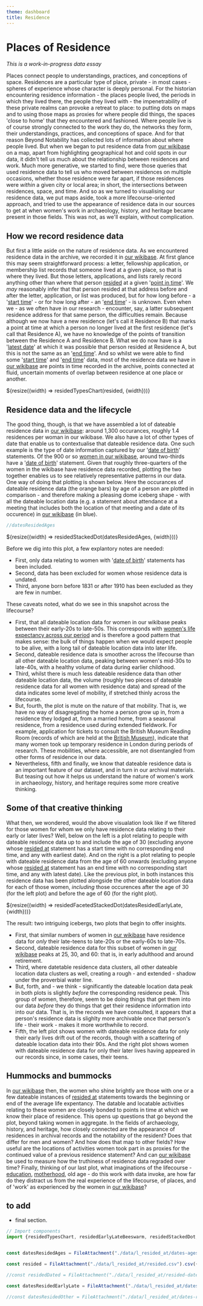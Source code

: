 ```yaml
---
theme: dashboard
title: Residence
---
```


# Places of Residence

*This is a work-in-progress data essay*

Places connect people to understandings, practices, and conceptions of space. Residences are a particular type of place, private - in most cases - spheres of experience whose character is deeply personal. For the historian encountering residence information - the places people lived, the periods in which they lived there, the people they lived with - the impenetrability of these private realms can provoke a retreat to place: to putting dots on maps and to using those maps as proxies for where people did things, the spaces 'close to home' that they encountered and fashioned. Where people live is of course strongly connected to the work they do, the networks they form, their understandings, practices, and conceptions of space. And for that reason Beyond Notability has collected lots of information about where people lived. But when we began to put residence data from [our wikibase](https://beyond-notability.wikibase.cloud/) on a map, apart from highlighting geographical hot and cold spots in our data, it didn't tell us much about the relationship between residences and work. Much more generative, we started to find, were those queries that used residence data to tell us who moved between residences on multiple occasions, whether those residence were far apart, if those residences were *within* a given city or local area; in short, the intersections between residences, space, and time. And so as we turned to visualising our residence data, we put maps aside, took a more lifecourse-oriented approach, and tried to use the appearance of residence data in our sources to get at when women's work in archaeology, history, and heritage became present in those fields. This was not, as we'll explain, without complication.

## How we record residence data

But first a little aside on the nature of residence data. As we encountered residence data in the archive, we recorded it in [our wikibase](https://beyond-notability.wikibase.cloud/). At first glance this may seem straightforward process: a letter, fellowship application, or membership list records that someone lived at a given place, so that is where they lived. But those letters, applications, and lists rarely record anything other than where that person [resided](https://beyond-notability.wikibase.cloud/wiki/Property:P29) at a given '[point in time](https://beyond-notability.wikibase.cloud/wiki/Property:P1)'. We *may* reasonably infer that that person resided at that address before and after the letter, application, or list was produced, but for how long before - a '[start time](https://beyond-notability.wikibase.cloud/wiki/Property:P27)' - or for how long after - an '[end time](https://beyond-notability.wikibase.cloud/wiki/Property:P28)' - is unknown. Even when we - as we often have in our research - encounter, say, a latter subsequent residence address for that same person, the difficulties remain. Because although we now have a new residence (let's call it Residence B) that marks a point at time at which a person no longer lived at the first residence (let's call that Residence A), we have no knowledge of the points of transition between the Residence A and Residence B. What we do now have is a '[latest date](https://beyond-notability.wikibase.cloud/wiki/Property:P51)' at which it was possible that person resided at Residence A, but this is not the same as an '[end time](https://beyond-notability.wikibase.cloud/wiki/Property:P28)'. And so whilst we were able to find some '[start time](https://beyond-notability.wikibase.cloud/wiki/Property:P27)' and '[end time](https://beyond-notability.wikibase.cloud/wiki/Property:P28)' data, most of the residence data we have in [our wikibase](https://beyond-notability.wikibase.cloud/) are points in time recorded in the archive, points connected at fluid, uncertain moments of overlap between residence at one place or another.

<div class="grid grid-cols-1">
  <div class="card">
    ${resize((width) => residedTypesChart(resided, {width}))}
  </div>
</div>

## Residence data and the lifecycle

The good thing, though, is that we have assembled a lot of dateable residence data in [our wikibase](https://beyond-notability.wikibase.cloud/): around 1,300 occurances, roughly 1.4 residences per woman in our wikibase. We also have a lot of other types of date that enable us to contextualise that dateable residence data. One such example is the type of date information captured by our '[date of birth](https://beyond-notability.wikibase.cloud/wiki/Property:P26)' statements. Of the 900 or so [women in our wikibase](https://beyond-notability.wikibase.cloud/w/index.php?title=Special:WhatLinksHere/Item:Q3&limit=500), around two-thirds have a '[date of birth](https://beyond-notability.wikibase.cloud/wiki/Property:P26)' statement. Given that roughly three-quarters of the women in the wikibase have residence data recorded, plotting the two together enables us to see relatively representative patterns in our data. One way of doing that plotting is shown below. Here the occurances of dateable residence data (the orange bars) by age of a person are plotted in comparison - and therefore making a pleasing dome iceberg shape - with all the dateable location data (e.g. a statement about attendance at a meeting that includes both the location of that meeting and a date of its occurence) in [our wikibase](https://beyond-notability.wikibase.cloud/) (in blue).

```js
//datesResidedAges
```

<div class="grid grid-cols-1">
  <div class="card">
    ${resize((width) => residedStackedDot(datesResidedAges, {width}))}
  </div>
</div>

Before we dig into this plot, a few explantory notes are needed:

- First, only data relating to women with '[date of birth](https://beyond-notability.wikibase.cloud/wiki/Property:P26)' statements has been included.
- Second, data has been excluded for women whose residence data is undated.
- Third, anyone born before 1831 or after 1910 has been excluded as they are few in number.

These caveats noted, what do we see in this snapshot across the lifecourse?

- First, that all dateable location data for women in our wikibase peaks between their early-20s to late-50s. This corresponds with [women's life expectancy across our period](https://www.ons.gov.uk/peoplepopulationandcommunity/birthsdeathsandmarriages/lifeexpectancies/articles/howhaslifeexpectancychangedovertime/2015-09-09) and is therefore a good pattern that makes sense: the bulk of things happen when we would expect people to be alive, with a long tail of dateable location data into later life.
- Second, dateable residence data is smoother across the lifecourse than all other dateable location data, peaking between women's mid-30s to late-40s, with a healthy volume of data during earlier childhood.
- Third, whilst there is much less dateable residence data than other dateable location data, the volume (roughly two pieces of dateable residence data for all women with residence data) and spread of the data indicates some level of mobility, if stretched thinly across the lifecourse.
- But, fourth, the plot is mute on the nature of that mobility. That is, we have no way of disagregating the home a person grow up in, from a residence they lodged at, from a married home, from a seasonal residence, from a residence used during extended fieldwork. For example, application for tickets to consult the British Museum Reading Room (records of which are held at the [British Museum](https://discovery.nationalarchives.gov.uk/details/r/C80)), indicate that many women took up temporary residence in London during periods of research. These mobilities, where accessible, are not disentangled from other forms of residence in our data.
- Nevertheless, fifth and finally, we know that dateable residence data is an important feature of our dataset, and in turn in our archival materials. But teasing out how it helps us understand the nature of women's work in archaeology, history, and heritage requires some more creative thinking.

## Some of that creative thinking

What then, we wondered, would the above visualation look like if we filtered for those women for whom we only have residence data relating to their early or later lives? Well, below on the left is a plot relating to people with dateable residence data up to and include the age of 30 (excluding anyone whose [resided at](https://beyond-notability.wikibase.cloud/wiki/Property:P29) statement has a start time with no corresponding end time, and any with earliest date). And on the right is a plot relating to people with dateable residence data from the age of 60 onwards (excluding anyone whose [resided at](https://beyond-notability.wikibase.cloud/wiki/Property:P29) statement has an end time with no corresponding start time, and any with latest date). Like the previous plot, in both instances this residence data has been plotted alongside the other dateable location data for each of those women, *including* those occurences after the age of 30 (for the left plot) and before the age of 60 (for the right plot). 

<div class="grid grid-cols-1">
  <div class="card">
    ${resize((width) => residedFacetedStackedDot(datesResidedEarlyLate, {width}))}
  </div>
</div>

The result: two intriguing icebergs, two plots that begin to offer insights.

- First, that similar numbers of women in [our wikibase](https://beyond-notability.wikibase.cloud/) have residence data for *only* their late-teens to late-20s or the early-60s to late-70s.
- Second, dateable residence data for this subset of women in [our wikibase](https://beyond-notability.wikibase.cloud/) peaks at 25, 30, and 60: that is, in early adulthood and around retirement.
- Third, where datetable residence data clusters, all other dateable location data clusters as well, creating a rough - and extended - shadow under the proverbial water line.
- But, forth, and - we think - significantly the dateable location data peak in both plots is slightly *before* the corresponding residence peak. This group of women, therefore, seem to be doing things that get them into our data *before* they do things that get their residence information into into our data. That is, in the records we have consulted, it appears that a person's residence data is slighlty more archivable once that person's life - their work - makes it more worthwhile to record.
- Fifth, the left plot shows women with dateable residence data for only their early lives drift out of the records, though with a scattering of dateable location data into their 90s. And the right plot shows women with dateable residence data for only their later lives having appeared in our records since, in some cases, their teens.

## Hummocks and bummocks

In [our wikibase](https://beyond-notability.wikibase.cloud/) then, the women who shine brightly are those with one or a few dateable instances of [resided at](https://beyond-notability.wikibase.cloud/wiki/Property:P29) statements towards the beginning or end of the average life expentancy. The datable and locatable activities relating to these women are closely bonded to points in time at which we know their place of residence. This opens up questions that go beyond the plot, beyond taking women in aggregate. In the fields of archaeology, history, and heritage, how closely connected are the appearance of residences in archival records and the notability of the resident? Does that differ for men and women? And how does that map to other fields? How useful are the locations of activities women took part in as proxies for the continued value of a previous residence statement? And can [our wikibase](https://beyond-notability.wikibase.cloud/) be used to measure how the truthiness of residence data regraded over time? Finally, thinking of our last plot, what imaginations of the lifecourse - [education](https://beyond-notability.github.io/beyond-notability-observable-essays/education.html), [motherhood](https://beyond-notability.github.io/beyond-notability-observable-essays/mothers.html), old age - do this work with data invoke, are how far do they distract us from the real experience of the lifecourse, of places, and of 'work' as experienced by the women in [our wikibase](https://beyond-notability.wikibase.cloud/)?

## to add

- final section.









```js
// Import components
import {residedTypesChart, residedEarlyLateBeeswarm, residedStackedDot, residedFacetedStackedDot} from "./components/resided.js";
```




```js

const datesResidedAges = FileAttachment("./data/l_resided_at/dates-ages.csv").csv({typed: true})

const resided = FileAttachment("./data/l_resided_at/resided.csv").csv({typed: true})

//const residedDated = FileAttachment("./data/l_resided_at/resided-dated.csv").csv({typed: true})

const datesResidedEarlyLate = FileAttachment("./data/l_resided_at/dates-resided-early-late.csv").csv({typed: true})

//const datesResidedOther = FileAttachment("./data/l_resided_at/dates-resided-other.csv").csv({typed: true})

```

